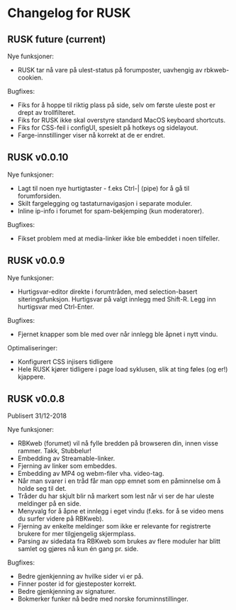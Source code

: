 # Changelog for RUSK

## RUSK future (current)

Nye funksjoner:
- RUSK tar nå vare på ulest-status på forumposter, uavhengig av rbkweb-cookien.

Bugfixes:
- Fiks for å hoppe til riktig plass på side, selv om første uleste post
  er drept av trollfilteret.
- Fiks for RUSK ikke skal overstyre standard MacOS keyboard shortcuts.
- Fiks for CSS-feil i configUI, spesielt på hotkeys og sidelayout.
- Farge-innstillinger viser nå korrekt at de er endret.

## RUSK v0.0.10

Nye funksjoner:

- Lagt til noen nye hurtigtaster - f.eks Ctrl-| (pipe) for å gå til forumforsiden.
- Skilt fargelegging og tastaturnavigasjon i separate moduler.
- Inline ip-info i forumet for spam-bekjemping (kun moderatorer).

Bugfixes:

- Fikset problem med at media-linker ikke ble embeddet i noen tilfeller.

## RUSK v0.0.9

Nye funksjoner:

- Hurtigsvar-editor direkte i forumtråden, med selection-basert siteringsfunksjon. Hurtigsvar på valgt innlegg med Shift-R. Legg inn hurtigsvar med Ctrl-Enter.

Bugfixes:

- Fjernet knapper som ble med over når innlegg ble åpnet i nytt vindu.

Optimaliseringer:

- Konfigurert CSS injisers tidligere
- Hele RUSK kjører tidligere i page load syklusen, slik at ting føles (og er!) kjappere.

## RUSK v0.0.8

Publisert 31/12-2018

Nye funksjoner:

- RBKweb (forumet) vil nå fylle bredden på browseren din, innen visse rammer. Takk, Stubbelur!
- Embedding av Streamable-linker.
- Fjerning av linker som embeddes.
- Embedding av MP4 og webm-filer vha. video-tag.
- Når man svarer i en tråd får man opp emnet som en påminnelse om å holde seg til det.
- Tråder du har skjult blir nå markert som lest når vi ser de har uleste meldinger på en side.
- Menyvalg for å åpne et innlegg i eget vindu (f.eks. for å se video mens du surfer videre på RBKweb).
- Fjerning av enkelte meldinger som ikke er relevante for registrerte brukere for mer tilgjengelig skjermplass.
- Parsing av sidedata fra RBKweb som brukes av flere moduler har blitt samlet og gjøres nå kun én gang pr. side.

Bugfixes:

- Bedre gjenkjenning av hvilke sider vi er på.
- Finner poster id for gjesteposter korrekt.
- Bedre gjenkjenning av signaturer.
- Bokmerker funker nå bedre med norske foruminnstillinger.
